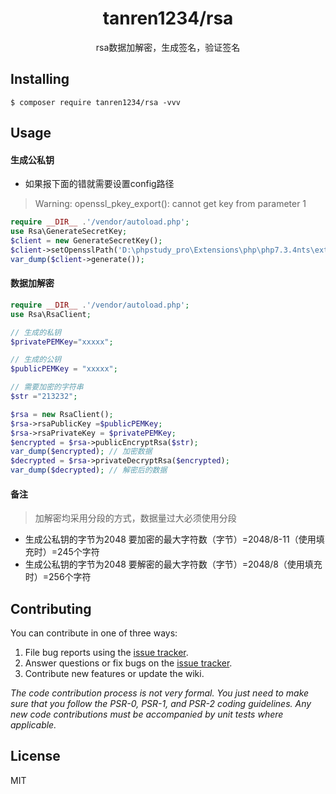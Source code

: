 <h1 align="center"> tanren1234/rsa </h1>

<p align="center"> rsa数据加解密，生成签名，验证签名</p>


## Installing

```shell
$ composer require tanren1234/rsa -vvv
```

## Usage

#### 生成公私钥
- 如果报下面的错就需要设置config路径
> Warning: openssl_pkey_export(): cannot get key from parameter 1
```php
require __DIR__ .'/vendor/autoload.php';
use Rsa\GenerateSecretKey;
$client = new GenerateSecretKey();
$client->setOpensslPath('D:\phpstudy_pro\Extensions\php\php7.3.4nts\extras\ssl\openssl.cnf');
var_dump($client->generate());
```
#### 数据加解密
```php
require __DIR__ .'/vendor/autoload.php';
use Rsa\RsaClient;

// 生成的私钥
$privatePEMKey="xxxxx";

// 生成的公钥
$publicPEMKey = "xxxxx";

// 需要加密的字符串
$str ="213232";

$rsa = new RsaClient();
$rsa->rsaPublicKey =$publicPEMKey;
$rsa->rsaPrivateKey = $privatePEMKey;
$encrypted = $rsa->publicEncryptRsa($str);
var_dump($encrypted); // 加密数据
$decrypted = $rsa->privateDecryptRsa($encrypted);
var_dump($decrypted); // 解密后的数据
```

#### 备注
> 加解密均采用分段的方式，数据量过大必须使用分段
- 生成公私钥的字节为2048 要加密的最大字符数（字节）=2048/8-11（使用填充时）=245个字符
- 生成公私钥的字节为2048 要解密的最大字符数（字节）=2048/8（使用填充时）=256个字符
   
## Contributing

You can contribute in one of three ways:

1. File bug reports using the [issue tracker](https://github.com/tanren1234/rsa/issues).
2. Answer questions or fix bugs on the [issue tracker](https://github.com/tanren1234/rsa/issues).
3. Contribute new features or update the wiki.

_The code contribution process is not very formal. You just need to make sure that you follow the PSR-0, PSR-1, and PSR-2 coding guidelines. Any new code contributions must be accompanied by unit tests where applicable._

## License

MIT